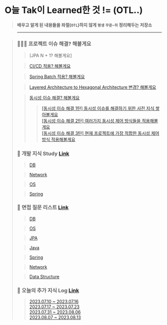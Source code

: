 # O늘 Tak이 Learned한 것 != (OTL..)

> **배우고 알게 된 내용들을 좌절(`OTL`)하지 않게 `평생` `꾸준~히` 정리해두는 저장소**

> ---

> ### 🧑🏼‍💻 프로젝트 이슈 해결? 해볼게요
>> [JPA N + 1? 해볼게요]
> 
>> [CI/CD 적용? 해볼게요](https://github.com/DevKTak/OTL/blob/main/development/CIAndCD.md)
>
>> [Spring Batch 적용? 해볼게요](https://github.com/DevKTak/OTL/blob/main/development/SpringBatch.md)
>
> > [Layered Architecture to Hexagonal Architecture 변경? 해볼게요](https://github.com/DevKTak/OTL/blob/main/development/LayeredToHexagonal.md)
>
>> [동시성 이슈 해결? 해볼게요](https://github.com/DevKTak/OTL/tree/main/development/%EB%8F%99%EC%8B%9C%EC%84%B1)
>>> [[동시성 이슈 해결 1탄] 동시성 이슈를 해결하기 위한 사전 지식 쌓아볼게요](https://github.com/DevKTak/OTL/blob/main/development/%EB%8F%99%EC%8B%9C%EC%84%B1/%EB%8F%99%EC%8B%9C%EC%84%B1%20%EC%9D%B4%EC%8A%88%20%ED%95%B4%EA%B2%B0%201%ED%83%84.md)   
>>> [[동시성 이슈 해결 2탄] 여러가지 동시성 제어 방식들을 적용해볼게요](https://github.com/DevKTak/OTL/blob/main/development/%EB%8F%99%EC%8B%9C%EC%84%B1/%EB%8F%99%EC%8B%9C%EC%84%B1%20%EC%9D%B4%EC%8A%88%20%ED%95%B4%EA%B2%B0%202%ED%83%84.md)   
>>> [[동시성 이슈 해결 3탄] 현재 프로젝트에 가장 적합한 동시성 제어 방식 적용해볼게요](https://github.com/DevKTak/OTL/blob/main/development/%EB%8F%99%EC%8B%9C%EC%84%B1/%EB%8F%99%EC%8B%9C%EC%84%B1%20%EC%9D%B4%EC%8A%88%20%ED%95%B4%EA%B2%B0%203%ED%83%84.md)
> ### 📝 개발 지식 Study [Link](https://github.com/DevKTak/OTL/tree/main/study)
>> [DB](https://github.com/DevKTak/OTL/tree/main/study/DB)
>
>> [Network](https://github.com/DevKTak/OTL/tree/main/study/Network)
>
>> [OS](https://github.com/DevKTak/OTL/tree/main/study/OS)
>
>> [Spring](https://github.com/DevKTak/OTL/tree/main/study/Spring)
>
> ### 🤔 면접 질문 리스트 [Link](https://github.com/DevKTak/OTL/blob/main/interview)
>> [DB](https://github.com/DevKTak/OTL/blob/main/interview/DB.md)
>
>> [OS](https://github.com/DevKTak/OTL/blob/main/interview/OS.md)
>
>> [JPA](https://github.com/DevKTak/OTL/blob/main/interview/JPA.md)
>
>> [Java](https://github.com/DevKTak/OTL/blob/main/interview/Java.md)
>
>> [Spring](https://github.com/DevKTak/OTL/blob/main/interview/Spring.md)
>
>> [Network](https://github.com/DevKTak/OTL/blob/main/interview/Network.md)
>
>> [Data Structure](https://github.com/DevKTak/OTL/blob/main/interview/DataStructure.md)
>
> ### 📝 오늘의 추가 지식 Log [Link]()
>> [2023.07.10 ~ 2023.07.16](https://github.com/DevKTak/OTL/blob/main/TIL/2023/7/2023.07.10-2023.07.16.md)   
>> [2023.07.17 ~ 2023.07.23](https://github.com/DevKTak/OTL/blob/main/TIL/2023/7/2023.07.17-2023.07.23.md)   
>> [2023.07.31 ~ 2023.08.06](https://github.com/DevKTak/OTL/blob/main/TIL/2023/8/2023.07.31-2023.08.06.md)   
>> [2023.08.07 ~ 2023.08.13](https://github.com/DevKTak/OTL/blob/main/TIL/2023/8/2023.08.07-2023.08.13.md)   
